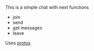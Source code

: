 This is a simple chat with next functions
- join
- send
- get messages
- leave

Uses [protos](https://github.com/danilBogo/protos)
